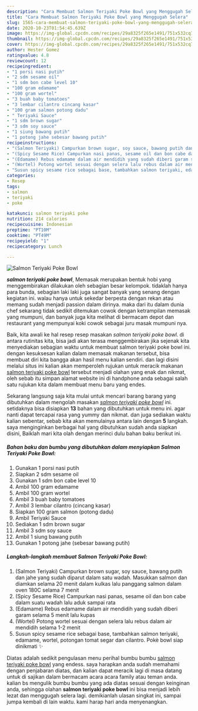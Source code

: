```yaml
---
description: "Cara Membuat Salmon Teriyaki Poke Bowl yang Menggugah Selera"
title: "Cara Membuat Salmon Teriyaki Poke Bowl yang Menggugah Selera"
slug: 1565-cara-membuat-salmon-teriyaki-poke-bowl-yang-menggugah-selera
date: 2020-10-23T01:54:45.639Z
image: https://img-global.cpcdn.com/recipes/29a8325f265e1491/751x532cq70/salmon-teriyaki-poke-bowl-foto-resep-utama.jpg
thumbnail: https://img-global.cpcdn.com/recipes/29a8325f265e1491/751x532cq70/salmon-teriyaki-poke-bowl-foto-resep-utama.jpg
cover: https://img-global.cpcdn.com/recipes/29a8325f265e1491/751x532cq70/salmon-teriyaki-poke-bowl-foto-resep-utama.jpg
author: Hester Gomez
ratingvalue: 4.8
reviewcount: 12
recipeingredient:
- "1 porsi nasi putih"
- "2 sdm sesame oil"
- "1 sdm bon cabe level 10"
- "100 gram edamame"
- "100 gram wortel"
- "3 buah baby tomatoes"
- "3 lembar cilantro cincang kasar"
- "100 gram salmon potong dadu"
- " Teriyaki Sauce"
- "1 sdm brown sugar"
- "3 sdm soy sauce"
- "1 siung bawang putih"
- "1 potong jahe sebesar bawang putih"
recipeinstructions:
- "(Salmon Teriyaki) Campurkan brown sugar, soy sauce, bawang putih dan jahe yang sudah diparut dalam satu wadah. Masukkan salmon dan diamkan selama 20 menit dalam kulkas lalu panggang salmon dalam oven 180C selama 7 menit"
- "(Spicy Sesame Rice) Campurkan nasi panas, sesame oil dan bon cabe dalam suatu wadah lalu aduk sampai rata"
- "(Edamame) Rebus edamame dalam air mendidih yang sudah diberi garam selama 5 menit lalu kupas"
- "(Wortel) Potong wortel sesuai dengan selera lalu rebus dalam air mendidih selama 1-2 menit"
- "Susun spicy sesame rice sebagai base, tambahkan salmon teriyaki, edamame, wortel, potongan tomat segar dan cilantro. Pokè bowl siap dinikmati ✨"
categories:
- Resep
tags:
- salmon
- teriyaki
- poke

katakunci: salmon teriyaki poke 
nutrition: 214 calories
recipecuisine: Indonesian
preptime: "PT10M"
cooktime: "PT49M"
recipeyield: "1"
recipecategory: Lunch

---
```



![Salmon Teriyaki Poke Bowl](https://img-global.cpcdn.com/recipes/29a8325f265e1491/751x532cq70/salmon-teriyaki-poke-bowl-foto-resep-utama.jpg)

<b><i>salmon teriyaki poke bowl</i></b>, Memasak merupakan bentuk hobi yang menggembirakan dilakukan oleh sebagian besar kelompok. tidaklah hanya para bunda, sebagian laki laki juga sangat banyak yang senang dengan kegiatan ini. walau hanya untuk sekedar berpesta dengan rekan atau memang sudah menjadi passion dalam dirinya. maka dari itu dalam dunia chef sekarang tidak sedikit ditemukan cowok dengan ketrampilan memasak yang mumpuni, dan banyak juga kita melihat di bermacam depot dan restaurant yang mempunyai koki cowok sebagai juru masak mumpuni nya.

Baik, kita awali ke hal resep resep masakan <i>salmon teriyaki poke bowl</i>. di antara rutinitas kita, bisa jadi akan terasa menggembirakan jika sejenak kita menyediakan sebagian waktu untuk membuat salmon teriyaki poke bowl ini. dengan kesuksesan kalian dalam memasak makanan tersebut, bisa membuat diri kita bangga akan hasil menu kalian sendiri. dan lagi disini melalui situs ini kalian akan memperoleh rujukan untuk meracik makanan <u>salmon teriyaki poke bowl</u> tersebut menjadi olahan yang enak dan nikmat, oleh sebab itu simpan alamat website ini di handphone anda sebagai salah satu rujukan kita dalam membuat menu baru yang endes.




Sekarang langsung saja kita mulai untuk mencari barang barang yang dibutuhkan dalam mengolah masakan <u><i>salmon teriyaki poke bowl</i></u> ini. setidaknya bisa disiapkan <b>13</b> bahan yang dibutuhkan untuk menu ini. agar nanti dapat tercapai rasa yang yummy dan nikmat. dan juga sediakan waktu kalian sebentar, sebab kita akan memulainya antara lain dengan <b>5</b> langkah. saya menginginkan berbagai hal yang dibutuhkan sudah anda siapkan disini, Baiklah mari kita olah dengan merinci dulu bahan baku berikut ini.

<!--inarticleads1-->

##### Bahan baku dan bumbu yang dibutuhkan dalam menyiapkan Salmon Teriyaki Poke Bowl:

1. Gunakan 1 porsi nasi putih
1. Siapkan 2 sdm sesame oil
1. Gunakan 1 sdm bon cabe level 10
1. Ambil 100 gram edamame
1. Ambil 100 gram wortel
1. Ambil 3 buah baby tomatoes
1. Ambil 3 lembar cilantro (cincang kasar)
1. Siapkan 100 gram salmon (potong dadu)
1. Ambil  Teriyaki Sauce
1. Sediakan 1 sdm brown sugar
1. Ambil 3 sdm soy sauce
1. Ambil 1 siung bawang putih
1. Gunakan 1 potong jahe (sebesar bawang putih)




<!--inarticleads2-->

##### Langkah-langkah membuat Salmon Teriyaki Poke Bowl:

1. (Salmon Teriyaki) Campurkan brown sugar, soy sauce, bawang putih dan jahe yang sudah diparut dalam satu wadah. Masukkan salmon dan diamkan selama 20 menit dalam kulkas lalu panggang salmon dalam oven 180C selama 7 menit
1. (Spicy Sesame Rice) Campurkan nasi panas, sesame oil dan bon cabe dalam suatu wadah lalu aduk sampai rata
1. (Edamame) Rebus edamame dalam air mendidih yang sudah diberi garam selama 5 menit lalu kupas
1. (Wortel) Potong wortel sesuai dengan selera lalu rebus dalam air mendidih selama 1-2 menit
1. Susun spicy sesame rice sebagai base, tambahkan salmon teriyaki, edamame, wortel, potongan tomat segar dan cilantro. Pokè bowl siap dinikmati ✨




Diatas adalah sedikit pengulasan menu perihal bumbu bumbu <u>salmon teriyaki poke bowl</u> yang endess. saya harapkan anda sudah memahami dengan penjabaran diatas, dan kalian dapat meracik lagi di masa datang untuk di sajikan dalam bermacam acara acara family atau teman anda. kalian bs mengulik bumbu bumbu yang ada diatas sesuai dengan keinginan anda, sehingga olahan <b>salmon teriyaki poke bowl</b> ini bisa menjadi lebih lezat dan menggugah selera lagi. demikianlah ulasan singkat ini, sampai jumpa kembali di lain waktu. kami harap hari anda menyenangkan.
